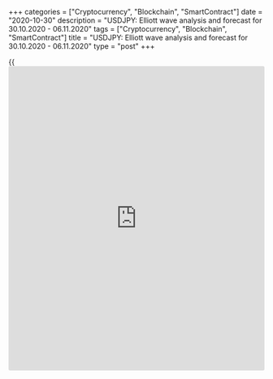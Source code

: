 +++
categories = ["Cryptocurrency", "Blockchain", "SmartContract"]
date = "2020-10-30"
description = "USDJPY: Elliott wave analysis and forecast for 30.10.2020 - 06.11.2020"
tags = ["Cryptocurrency", "Blockchain", "SmartContract"]
title = "USDJPY: Elliott wave analysis and forecast for 30.10.2020 - 06.11.2020"
type = "post"
+++

{{<iframe id="large-banner" src="https://www.bounty.group/#slide=25.0" width="100%" height="600" scrolling="no" style="border: 0px solid rgb(216, 221, 230); border-radius: 3px;">}}

2020-10-30

2020-10-30

USDJPY: Elliott wave analysis and forecast for 30.10.2020 –
06.11.2020Alex Geuta

 **Main scenario:** consider short positions from corrections below the
level of 106.10 with a target of 102.50 – 100.87.

 **Alternative scenario:** breakout and consolidation above the level of
106.10 will allow the pair to continue rising to the levels of 108.07 –
109.81.

 **Analysis:** Daily time frame: presumably, a correction of larger
degree is completed in the form of wave (B). Wave (С) has started to
form, with the third wave 3 of (C) developing inside. H4 time frame: the
third wave of smaller degree iii of 3 is developing, with local
correction (ii) of iii formed inside. H1 time frame: apparently, wave
(iii) of iii of 3 is developing at the moment. If this assumption is
correct, the pair will continue to fall to 102.50 – 100.87. The level of
106.10 is critical in this scenario as the breakout will enable the pair
to continue growing to the levels of 108.07 – 109.81

* * *

* * *

* * *

P.S. Did you like my article? Share it in social networks: it will be
the best “thank you" :)

Ask me questions and comment below. I’ll be glad to answer your
questions and give necessary explanations.

 **Useful links:**

  * I recommend trying to trade with a reliable broker [here][1]. The system allows you to trade by yourself or copy successful traders from all across the globe.
  * Use my promo-code BLOG for getting deposit bonus 50% on LiteForex platform. Just enter this code in the appropriate field while [depositing][2] your trading account.
  * Telegram chat for traders: <t.me/liteforexengchat>. We are sharing the signals and trading experience
  * Telegram channel with high-quality analytics, Forex reviews, training articles, and other useful things for traders <t.me/liteforex>

## Price chart of USDJPY in real time mode

The content of this article reflects the author’s opinion and does not
necessarily reflect the official position of LiteForex. The material
published on this page is provided for informational purposes only and
should not be considered as the provision of investment advice for the
purposes of Directive 2004/39/EC.

Rate this article:

{{value}}

( {{count}} {{title}} )

   1. my.liteforex.com/?category=analysts-opinions&slug=usdjpy-elliott-wave-analysis-and-forecast-for-30102020-06112020&openPopup=%2Fregistration%2Fpopup&utm_source=blog&utm_medium=article&utm_campaign=bonus
   2. my.liteforex.com/deposit/?category=analysts-opinions&slug=usdjpy-elliott-wave-analysis-and-forecast-for-30102020-06112020&promo_code=BLOG&utm_source=blog&utm_medium=article&utm_campaign=bonus